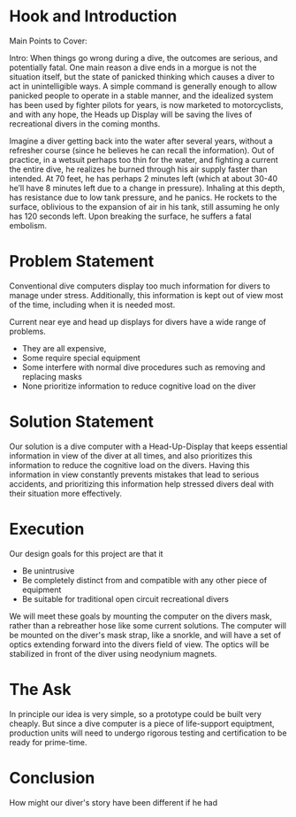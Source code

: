 Hook and Introduction
====
Main Points to Cover:

Intro: 
When things go wrong during a dive, the outcomes are serious, and potentially fatal. One main reason a dive ends in a morgue is not the situation itself, but the state of panicked thinking which causes a diver to act in unintelligible ways. A simple command is generally enough to allow panicked people to operate in a stable manner, and the idealized system has been used by fighter pilots for years, is now marketed to motorcyclists, and with any hope, the Heads up Display will be saving the lives of recreational divers in the coming months. 

Imagine a diver getting back into the water after several years, without a refresher course (since he believes he can recall the information). Out of practice, in a wetsuit perhaps too thin for the water, and fighting a current the entire dive, he realizes he burned through his air supply faster than intended. At 70 feet, he has perhaps 2 minutes left (which at about 30-40 he’ll have 8 minutes left due to a change in pressure). Inhaling at this depth, has resistance due to low tank pressure, and he panics. He rockets to the surface, oblivious to the expansion of air in his tank, still assuming he only has 120 seconds left. Upon breaking the surface, he suffers a fatal embolism. 


Problem Statement
=================
Conventional dive computers display too much information for divers to manage under stress.
Additionally, this information is kept out of view most of the time, including when it is needed most.

Current near eye and head up displays for divers have a wide range of problems.
- They are all expensive, 
- Some require special equipment
- Some interfere with normal dive procedures such as removing and replacing masks
- None prioritize information to reduce cognitive load on the diver

Solution Statement
==================
Our solution is a dive computer with a Head-Up-Display that keeps essential information in view of the diver
at all times, and also prioritizes this information to reduce the cognitive load on the divers.
Having this information in view constantly prevents mistakes that lead to serious accidents,
and prioritizing this information help stressed divers deal with their situation more effectively.

Execution
=========
Our design goals for this project are that it
- Be unintrusive
- Be completely distinct from and compatible with any other piece of equipment
- Be suitable for traditional open circuit recreational divers

We will meet these goals by mounting the computer on the divers mask, rather than a 
rebreather hose like some current solutions.  The computer will be mounted on the diver's
mask strap, like a snorkle, and will have a set of optics extending forward into the 
divers field of view.  The optics will be stabilized in front of the diver using 
neodynium magnets.

The Ask
=======
In principle our idea is very simple, so a prototype could be built very cheaply.
But since a dive computer is a piece of life-support equiptment, production units 
will need to undergo rigorous testing and certification to be ready for prime-time.


Conclusion
==========
How might our diver's story have been different if he had
